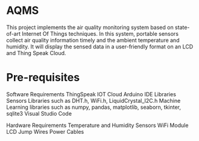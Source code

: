 # AQMS

This project implements the air quality monitoring system based on state-of-art Internet Of Things techniques. In this system, portable sensors collect air quality information timely and the ambient temperature and humidity. It will display the sensed data in a user-friendly format on an LCD and Thing Speak Cloud.

# Pre-requisites 

Software Requirements
ThingSpeak IOT Cloud
Arduino IDE
Libraries
Sensors Libraries such as DHT.h, WiFi.h, LiquidCrystal_I2C.h
Machine Learning libraries such as numpy, pandas, matplotlib, seaborn, tkinter, sqlite3
Visual Studio Code

Hardware Requirements
Temperature and Humidity Sensors
WiFi Module
LCD
Jump Wires
Power Cables
